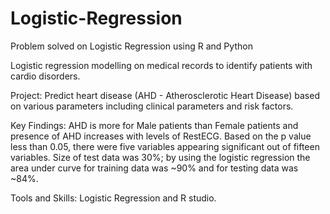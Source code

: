 # Logistic-Regression
Problem solved on Logistic Regression using R and  Python 


Logistic regression modelling on medical records to identify patients with cardio disorders.

Project: Predict heart disease (AHD - Atherosclerotic Heart Disease) based on various parameters including clinical parameters and risk factors.

Key Findings: AHD is more for Male patients than Female patients and presence of AHD increases with levels of RestECG. Based on the p value less than 0.05, there were five variables appearing significant out of fifteen variables. Size of test data was 30%;  by using the logistic regression the area under curve for training data was ~90% and for testing data was ~84%.

Tools and Skills: Logistic Regression and R studio.
